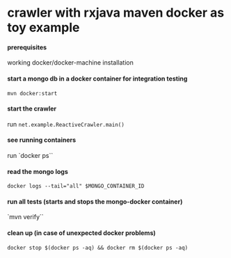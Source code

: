 # crawler with rxjava maven docker as toy example


#### prerequisites

working docker/docker-machine installation


#### start a mongo db in a docker container for integration testing

`mvn docker:start`


#### start the crawler

run `net.example.ReactiveCrawler.main()`


#### see running containers

run `docker ps``


#### read the mongo logs

`docker logs --tail="all" $MONGO_CONTAINER_ID`


#### run all tests (starts and stops the mongo-docker container)

`mvn verify``


#### clean up (in case of unexpected docker problems)

`docker stop $(docker ps -aq) && docker rm $(docker ps -aq)`